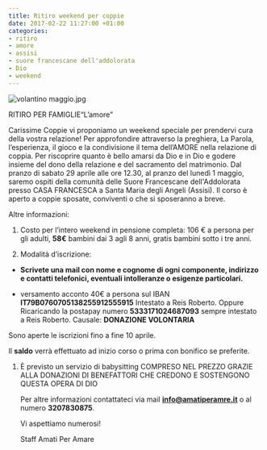 ```yaml
---
title: Ritiro weekend per coppie
date: 2017-02-22 11:27:00 +01:00
categories:
- ritiro
- amore
- assisi
- suore francescane dell'addolorata
- Dio
- weekend
---
```


![volantino maggio.jpg](/uploads/volantino%20maggio.jpg)

RITIRO PER FAMIGLIE“L’amore”

Carissime Coppie vi proponiamo un weekend speciale per prendervi cura della vostra relazione! Per approfondire attraverso la preghiera, La Parola, l’esperienza, il gioco e la condivisione il tema dell’AMORE nella relazione di coppia. Per riscoprire quanto è bello amarsi da Dio e in Dio e godere insieme del dono della relazione e del sacramento del matrimonio. Dal pranzo di sabato 29 aprile alle ore 12.30, al pranzo del lunedì 1 maggio, saremo ospiti della comunità delle Suore Francescane dell'Addolorata presso CASA FRANCESCA a Santa Maria degli Angeli (Assisi).
Il corso è aperto a coppie sposate, conviventi o che si sposeranno a breve.

Altre informazioni:

1. Costo per l’intero weekend in pensione completa: 106 € a persona per gli adulti, **58€** bambini dai 3 agli 8 anni,  gratis bambini sotto i tre anni.

2. Modalità d’iscrizione:

* **Scrivete una mail con nome e cognome di ogni componente, indirizzo e contatti telefonici, eventuali intolleranze o esigenze particolari.**

* versamento acconto 40€ a persona sul IBAN **IT79B0760705138255912555915**
  Intestato a Reis Roberto. Oppure Ricaricando la postapay numero **5333171024687093** sempre intestato a Reis Roberto.
  Causale:  **DONAZIONE VOLONTARIA**

Sono aperte le iscrizioni fino a fine 10 aprile.

Il **saldo** verrà effettuato ad inizio corso o prima con bonifico se preferite.

1. È previsto un servizio di babysitting  COMPRESO NEL PREZZO GRAZIE ALLA DONAZIONI DI BENEFATTORI CHE CREDONO E SOSTENGONO QUESTA OPERA DI DIO

   Per altre informazioni contattateci via mail **info@amatiperamre.it** o al numero **3207830875**.

   Vi aspettiamo numerosi!

   Staff Amati Per Amare